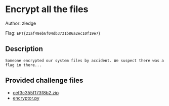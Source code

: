 # Encrypt all the files
Author: zledge

Flag: `EPT{21af48eb6f04db3731b86a2ec10f19e7}`
## Description
```
Someone encrypted our system files by accident. We suspect there was a flag in there...
```

## Provided challenge files
* [cef3c355f173f8b2.zip](cef3c355f173f8b2.zip)
* [encryptor.py](encryptor.py)
